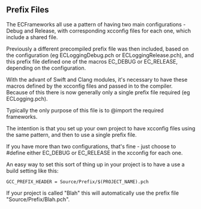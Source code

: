 Prefix Files
------------

The ECFrameworks all use a pattern of having two main configurations - Debug and Release, with corresponding
xcconfig files for each one, which include a shared file.

Previously a different precompiled prefix file was then included, based on the configuration
(eg ECLoggingDebug.pch or ECLoggingRelease.pch), and this prefix file defined one of the macros
EC_DEBUG or EC_RELEASE, depending on the configuration.

With the advant of Swift and Clang modules, it's necessary to have these macros defined by the xcconfig files
and passed in to the compiler. Because of this there is now generally only a single prefix file required (eg ECLogging.pch).

Typically the only purpose of this file is to @import the required frameworks.

The intention is that you set up your own project to have xcconfig files using the same pattern, and then
to use a single prefix file.

If you have more than two configurations, that's fine - just choose to #define either EC_DEBUG or EC_RELEASE in the xcconfig for
each one.

An easy way to set this sort of thing up in your project is to have a use a build setting like this:

    GCC_PREFIX_HEADER = Source/Prefix/$(PROJECT_NAME).pch

If your project is called "Blah" this will automatically use the prefix file "Source/Prefix/Blah.pch".